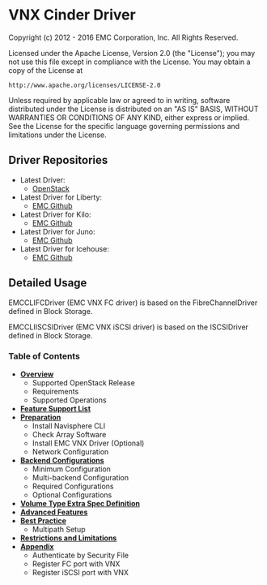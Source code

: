 # VNX Cinder Driver

Copyright (c) 2012 - 2016 EMC Corporation, Inc.
All Rights Reserved.

Licensed under the Apache License, Version 2.0 (the "License"); you may
not use this file except in compliance with the License. You may obtain
a copy of the License at

    http://www.apache.org/licenses/LICENSE-2.0

Unless required by applicable law or agreed to in writing, software
distributed under the License is distributed on an "AS IS" BASIS, WITHOUT
WARRANTIES OR CONDITIONS OF ANY KIND, either express or implied. See the
License for the specific language governing permissions and limitations
under the License.

## Driver Repositories

* Latest Driver: 
     * [OpenStack](https://github.com/openstack/cinder)
* Latest Driver for Liberty:
     * [EMC Github](https://github.com/emc-openstack/vnx-direct-driver/tree/liberty)
* Latest Driver for Kilo:
     * [EMC Github](https://github.com/emc-openstack/vnx-direct-driver/tree/kilo)
* Latest Driver for Juno:
     * [EMC Github](https://github.com/emc-openstack/vnx-direct-driver/tree/juno)
* Latest Driver for Icehouse: 
     * [EMC Github](https://github.com/emc-openstack/vnx-direct-driver/tree/icehouse)


## Detailed Usage

EMCCLIFCDriver (EMC VNX FC driver) is based on the FibreChannelDriver  
defined in Block Storage.

EMCCLIISCSIDriver (EMC VNX iSCSI driver) is based on the ISCSIDriver defined in 
Block Storage.

### Table of Contents
* [__Overview__](vnxCinder/Overview.md)
    * Supported OpenStack Release
    * Requirements
    * Supported Operations
* [__Feature Support List__](vnxCinder/featureSupportList.md)
* [__Preparation__](vnxCinder/Preparation.md)
    * Install Navisphere CLI
    * Check Array Software
    * Install EMC VNX Driver (Optional)
    * Network Configuration
* [__Backend Configurations__](vnxCinder/BackendConfiguration.md)
    * Minimum Configuration
    * Multi-backend Configuration
    * Required Configurations
    * Optional Configurations
* [__Volume Type Extra Spec Definition__](vnxCinder/ExtraSpec.md)
* [__Advanced Features__](vnxCinder/AdvancedFeature.md)
* [__Best Practice__](vnxCinder/BestPractice.md)
    * Multipath Setup
* [__Restrictions and Limitations__](vnxCinder/Limitation.md)
* [__Appendix__](vnxCinder/Appendix.md)
    * Authenticate by Security File
    * Register FC port with VNX
    * Register iSCSI port with VNX
